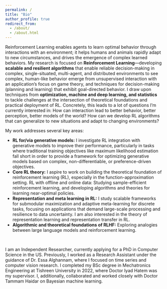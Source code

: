 ```yaml
---
permalink: /
title: "Bio"
author_profile: true
redirect_from: 
  - /about/
  - /about.html
---
```


Reinforcement Learning enables agents to learn optimal behavior through interactions with an environment; it helps humans and animals rapidly adapt to new circumstances, and drives the emergence of complex learned behaviors. My research is focused on **Reinforcement Learning**—developing **scalable and resilient algorithms** that enable reliable decision-making in complex, single-situated, multi-agent, and distributed environments to see complex, human-like behavior emerge from unsupervised interaction with an application’s focus on game theory, and techniques for decision-making (planning and learning) that exhibit goal-directed behavior. I draw upon techniques from **optimization, machine and deep learning, and statistics** to tackle challenges at the intersection of theoretical foundations and practical deployment of RL. Concretely, this leads to a lot of questions I’m currently interested in:
How can interaction lead to better behavior, better perception, better models of the world? 
How can we develop RL algorithms that can generalize to new situations and adapt to changing environments? <br>


My work addresses several key areas: <br>
 
- **RL for/via generative models:** I investigate RL integration with generative models to improve their performance, particularly in tasks where traditional training objectives like maximum likelihood estimation fall short in order to provide a framework for optimizing generative models based on complex, non-differentiable, or preference-driven objectives.
- **Core RL theory:** I aspire to work on building the theoretical foundation of reinforcement learning (RL), especially in the function-approximation setting.
RL with offline and online data: Studying sample-efficient reinforcement learning, and developing algorithms and theories for learning near-optimal policies.
- **Representation and meta learning in RL:** I study scalable frameworks for submodular maximization and adaptive meta-learning for discrete tasks, focusing on applications that demand large-scale processing and resilience to data uncertainty. I am also interested in the theory of representation learning and representation transfer in RL.
- **Algorithmic and theoretical foundations of RLHF:** Exploring analogies between large language models and reinforcement learning.<br>
<br>

I am an Independent Researcher, currently applying for a PhD in Computer Science in the US. Previously, I worked as a Research Assistant under the guidance of Dr. Essa Alghannam, where I focused on time series and computer vision research. I completed my BSc degree in Mechatronics Engineering at Tishreen University in 2022, where Doctor Iyad Hatem was my supervisor. I, additionally, collaborated and worked closely with Doctor Tammam Haidar on Bayesian machine learning. 

